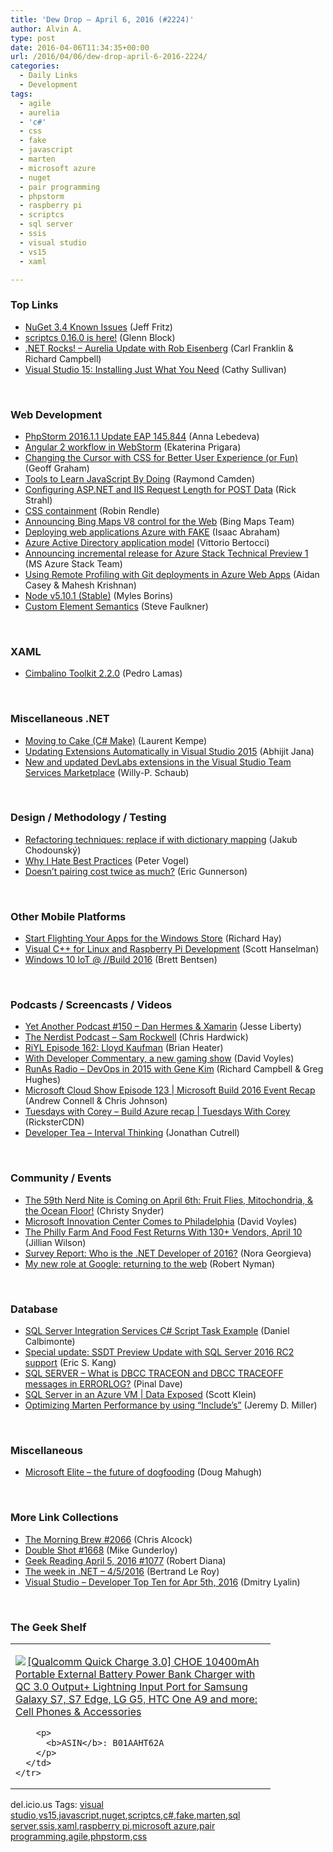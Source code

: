 ```yaml
---
title: 'Dew Drop – April 6, 2016 (#2224)'
author: Alvin A.
type: post
date: 2016-04-06T11:34:35+00:00
url: /2016/04/06/dew-drop-april-6-2016-2224/
categories:
  - Daily Links
  - Development
tags:
  - agile
  - aurelia
  - 'c#'
  - css
  - fake
  - javascript
  - marten
  - microsoft azure
  - nuget
  - pair programming
  - phpstorm
  - raspberry pi
  - scriptcs
  - sql server
  - ssis
  - visual studio
  - vs15
  - xaml

---
```

### <a name="top"></a>Top Links

  * <a href="http://blog.nuget.org/20160405/NuGet-3.4-Known-Issues.html" target="_blank">NuGet 3.4 Known Issues</a> (Jeff Fritz)
  * <a href="https://github.com/scriptcs/scriptcs/releases/tag/0.16.0" target="_blank">scriptcs 0.16.0 is here!</a> (Glenn Block)
  * <a href="http://www.dotnetrocks.com/default.aspx?ShowNum=1279" target="_blank">.NET Rocks! &#8211; Aurelia Update with Rob Eisenberg</a> (Carl Franklin & Richard Campbell)
  * <a href="https://blogs.msdn.microsoft.com/visualstudio/2016/04/05/visual-studio-15-installing-just-what-you-need/" target="_blank">Visual Studio 15: Installing Just What You Need</a> (Cathy Sullivan)

&nbsp;

### <a name="web"></a>Web Development

  * <a href="http://blog.jetbrains.com/phpstorm/2016/04/phpstorm-2016-1-1-update-eap-145-844/" target="_blank">PhpStorm 2016.1.1 Update EAP 145.844</a> (Anna Lebedeva)
  * <a href="http://blog.jetbrains.com/webstorm/2016/04/angular-2-workflow-in-webstorm/" target="_blank">Angular 2 workflow in WebStorm</a> (Ekaterina Prigara)
  * <a href="https://css-tricks.com/using-css-cursors/" target="_blank">Changing the Cursor with CSS for Better User Experience (or Fun)</a> (Geoff Graham)
  * <a href="http://developer.telerik.com/featured/tools-learn-javascript/" target="_blank">Tools to Learn JavaScript By Doing</a> (Raymond Camden)
  * <a href="http://feedproxy.google.com/~r/RickStrahl/~3/J5kAoUhUm6Q/Configuring-ASPNET-and-IIS-Request-Length-for-POST-Data" target="_blank">Configuring ASP.NET and IIS Request Length for POST Data</a> (Rick Strahl)
  * <a href="https://justmarkup.com/log/2016/04/css-containment/" target="_blank">CSS containment</a> (Robin Rendle)
  * <a href="http://blogs.bing.com/maps/April-2016/Announcing-Bing-Maps-V8-control-for-the-Web" target="_blank">Announcing Bing Maps V8 control for the Web</a> (Bing Maps Team)
  * <a href="https://cockneycoder.wordpress.com/2016/04/05/deploying-web-applications-azure-with-fake/" target="_blank">Deploying web applications Azure with FAKE</a> (Isaac Abraham)
  * <a href="https://blogs.msdn.microsoft.com/microsoft_press/2016/04/05/azure-active-directory-application-model/" target="_blank">Azure Active Directory application model</a> (Vittorio Bertocci)
  * <a href="https://azure.microsoft.com/blog/announcing-incremental-release-for-azure-stack-technical-preview-1/" target="_blank">Announcing incremental release for Azure Stack Technical Preview 1</a> (MS Azure Stack Team)
  * <a href="https://blogs.msdn.microsoft.com/mvpawardprogram/2016/04/05/using-remote-profiling-with-git-deployments-in-azure-web-apps/" target="_blank">Using Remote Profiling with Git deployments in Azure Web Apps</a> (Aidan Casey & Mahesh Krishnan)
  * <a href="https://nodejs.org/en/blog/release/v5.10.1" target="_blank">Node v5.10.1 (Stable)</a> (Myles Borins)
  * <a href="https://www.paciellogroup.com/blog/2016/04/custom-element-semantics/" target="_blank">Custom Element Semantics</a> (Steve Faulkner)

&nbsp;

### <a name="silverlight"></a>XAML

  * <a href="http://feedproxy.google.com/~r/pedrolamascom/~3/kZ25W3aMVso/" target="_blank">Cimbalino Toolkit 2.2.0</a> (Pedro Lamas)

&nbsp;

### <a name="dotnet"></a>Miscellaneous .NET

  * <a href="http://feedproxy.google.com/~r/laurentkempe/~3/MJXB_7bYi78/" target="_blank">Moving to Cake (C# Make)</a> (Laurent Kempe)
  * <a href="http://dailydotnettips.com/2016/04/05/updating-extensions-automatically-in-visual-studio-2015/" target="_blank">Updating Extensions Automatically in Visual Studio 2015</a> (Abhijit Jana)
  * <a href="https://blogs.msdn.microsoft.com/visualstudioalm/2016/04/06/new-and-updated-devlabs-extensions-in-the-visual-studio-team-services-marketplace/" target="_blank">New and updated DevLabs extensions in the Visual Studio Team Services Marketplace</a> (Willy-P. Schaub)

&nbsp;

### <a name="design"></a>Design / Methodology / Testing

  * <a href="https://chodounsky.net/2016/04/05/refactoring-techniques-replace-if-with-dictionary-mapping/" target="_blank">Refactoring techniques: replace if with dictionary mapping</a> (Jakub Chodounský)
  * <a href="https://visualstudiomagazine.com/articles/2016/04/01/why-i-hate-best-practices.aspx" target="_blank">Why I Hate Best Practices</a> (Peter Vogel)
  * <a href="https://blogs.msdn.microsoft.com/ericgu/2016/04/05/doesnt-pairing-cost-twice-as-much/" target="_blank">Doesn’t pairing cost twice as much?</a> (Eric Gunnerson)

&nbsp;

### <a name="mobile"></a>Other Mobile Platforms

  * <a href="http://devproconnections.com/windows-development/start-flighting-your-apps-windows-store" target="_blank">Start Flighting Your Apps for the Windows Store</a> (Richard Hay)
  * <a href="http://feeds.hanselman.com/~/147914740/0/scotthanselman~Visual-C-for-Linux-and-Raspberry-Pi-Development.aspx" target="_blank">Visual C++ for Linux and Raspberry Pi Development</a> (Scott Hanselman)
  * <a href="https://blogs.windows.com/buildingapps/2016/04/05/windows-10-iot-build-2016/?WT.mc_id=DX_MVP4025064" target="_blank">Windows 10 IoT @ //Build 2016</a> (Brett Bentsen)

&nbsp;

### <a name="podcasts"></a>Podcasts / Screencasts / Videos

  * <a href="http://feedproxy.google.com/~r/JesseLiberty-SilverlightGeek/~3/oEJWEYurKbU/" target="_blank">Yet Another Podcast #150 – Dan Hermes & Xamarin</a> (Jesse Liberty)
  * <a href="http://nerdist.libsyn.com/sam-rockwell" target="_blank">The Nerdist Podcast &#8211; Sam Rockwell</a> (Chris Hardwick)
  * <a href="http://riyl.podbean.com/e/episode-162-lloyd-kaufman/" target="_blank">RiYL Episode 162: Lloyd Kaufman</a> (Brian Heater)
  * <a href="http://www.davevoyles.com/developer-commentary-new-gaming-show/" target="_blank">With Developer Commentary, a new gaming show</a> (David Voyles)
  * <a href="http://feedproxy.google.com/~r/RunaAsRadioWma/~3/woebt7rlhR4/default.aspx" target="_blank">RunAs Radio &#8211; DevOps in 2015 with Gene Kim</a> (Richard Campbell & Greg Hughes)
  * <a href="http://feeds.microsoftcloudshow.com/~r/microsoftcloudshowepisodes/~3/yxAme-mXqaQ/123-microsoft-build-2016-conference-recap" target="_blank">Microsoft Cloud Show Episode 123 | Microsoft Build 2016 Event Recap</a> (Andrew Connell & Chris Johnson)
  * <a href="https://channel9.msdn.com/Shows/Tuesdays-With-Corey/Tuesdays-with-Corey-Build-Azure-recap?WT.mc_id=DX_MVP4025064" target="_blank">Tuesdays with Corey &#8211; Build Azure recap | Tuesdays With Corey</a> (RicksterCDN)
  * <a href="http://feedproxy.google.com/~r/DeveloperTea/~3/4-AKz9RaAYk/34700-interval-thinking" target="_blank">Developer Tea &#8211; Interval Thinking</a> (Jonathan Cutrell)

&nbsp;

### <a name="events"></a>Community / Events

  * <a href="http://www.geekadelphia.com/2016/04/05/the-59th-nerd-nite-is-coming-on-april-6th-fruit-flies-mitochondria-the-ocean-floor/" target="_blank">The 59th Nerd Nite is Coming on April 6th: Fruit Flies, Mitochondria, & the Ocean Floor!</a> (Christy Snyder)
  * <a href="http://www.davevoyles.com/microsoft-innovation-center-comes-philadelphia/" target="_blank">Microsoft Innovation Center Comes to Philadelphia</a> (David Voyles)
  * <a href="http://www.uwishunu.com/2016/04/philly-farm-food-fest-returns-130-vendors-april-10/" target="_blank">The Philly Farm And Food Fest Returns With 130+ Vendors, April 10</a> (Jillian Wilson)
  * <a href="http://www.telerik.com/blogs/survey-report-the-dotnet-developer-of-2016" target="_blank">Survey Report: Who is the .NET Developer of 2016?</a> (Nora Georgieva)
  * <a href="http://feedproxy.google.com/~r/robertnyman/~3/zcp9dabaU18/" target="_blank">My new role at Google: returning to the web</a> (Robert Nyman)

&nbsp;

### <a name="sql"></a>Database

  * <a href="http://feedproxy.google.com/~r/MSSQLTips-LatestSqlServerTips/~3/PJXQrEyfNR0/tip.asp" target="_blank">SQL Server Integration Services C# Script Task Example</a> (Daniel Calbimonte)
  * <a href="http://feedproxy.google.com/~r/ssdtblog/~3/sB-DoWIw62E/" target="_blank">Special update: SSDT Preview Update with SQL Server 2016 RC2 support</a> (Eric S. Kang)
  * <a href="http://blog.sqlauthority.com/2016/04/06/sql-server-dbcc-traceon-dbcc-traceoff-messages-errorlog/" target="_blank">SQL SERVER – What is DBCC TRACEON and DBCC TRACEOFF messages in ERRORLOG?</a> (Pinal Dave)
  * <a href="https://channel9.msdn.com/Shows/Data-Exposed/SQL-Server-in-an-Azure-VM?WT.mc_id=DX_MVP4025064" target="_blank">SQL Server in an Azure VM | Data Exposed</a> (Scott Klein)
  * <a href="http://jeremydmiller.com/2016/04/06/optimizing-marten-performance-by-using-includes/" target="_blank">Optimizing Marten Performance by using “Include’s”</a> (Jeremy D. Miller)

&nbsp;

### <a name="misc"></a>Miscellaneous

  * <a href="http://engineering.microsoft.com/2016/04/05/microsoft-elite-the-future-of-dogfooding/" target="_blank">Microsoft Elite – the future of dogfooding</a> (Doug Mahugh)

&nbsp;

### <a name="links"></a>More Link Collections

  * <a href="http://feedproxy.google.com/~r/ReflectivePerspective/~3/PaKhVRGnLOU/" target="_blank">The Morning Brew #2066</a> (Chris Alcock)
  * <a href="http://afreshcup.com/home/2016/4/5/double-shot-1668.html" target="_blank">Double Shot #1668</a> (Mike Gunderloy)
  * <a href="http://feeds.regulargeek.com/~r/RegularGeek/~3/GFXnRM5quGg/" target="_blank">Geek Reading April 5, 2016 #1077</a> (Robert Diana)
  * <a href="https://blogs.msdn.microsoft.com/dotnet/2016/04/05/the-week-in-net-452016/" target="_blank">The week in .NET – 4/5/2016</a> (Bertrand Le Roy)
  * <a href="http://www.lyalin.com/2016/04/05/visual-studio-developer-top-ten-for-apr-5th-2016/" target="_blank">Visual Studio – Developer Top Ten for Apr 5th, 2016</a> (Dmitry Lyalin)

&nbsp;

### <a name="shelf"></a>The Geek Shelf

<div id="scid:7dc1bd33-94bd-46fd-a20b-0131235bcd47:86ac57e3-387e-4b01-a179-122f302a82a8" class="wlWriterEditableSmartContent" style="float: none; padding-bottom: 0px; padding-top: 0px; padding-left: 0px; margin: 0px; display: inline; padding-right: 0px">
  <table cellspacing="0" cellpadding="2" width="400" border="0" unselectable="on">
    <tr>
      <td valign="top" width="400">
        <p>
          <a title="[Qualcomm Quick Charge 3.0] CHOE 10400mAh Portable External Battery Power Bank Charger with QC 3.0 Output+ Lightning Input Port for Samsung Galaxy S7, S7 Edge, LG G5, HTC One A9 and more: Cell Phones & Accessories" href="http://www.amazon.com/exec/obidos/ASIN/B01AAHT62A/amavin-20"><img data-recalc-dims="1" decoding="async" src="https://i0.wp.com/images.amazon.com/images/P/B01AAHT62A.01.MZZZZZZZ.jpg?w=660" border="0" align="left" style="float:left" />[Qualcomm Quick Charge 3.0] CHOE 10400mAh Portable External Battery Power Bank Charger with QC 3.0 Output+ Lightning Input Port for Samsung Galaxy S7, S7 Edge, LG G5, HTC One A9 and more: Cell Phones & Accessories</a>
        </p>
        
        <p>
          <b>ASIN</b>: B01AAHT62A
        </p>
      </td>
    </tr>
  </table>
</div>

<div id="scid:0767317B-992E-4b12-91E0-4F059A8CECA8:703fe3dd-6ee0-4fd7-9557-5e94b507847a" class="wlWriterEditableSmartContent" style="float: none; padding-bottom: 0px; padding-top: 0px; padding-left: 0px; margin: 0px; display: inline; padding-right: 0px">
  del.icio.us Tags: <a href="http://del.icio.us/popular/visual+studio" rel="tag">visual studio</a>,<a href="http://del.icio.us/popular/vs15" rel="tag">vs15</a>,<a href="http://del.icio.us/popular/javascript" rel="tag">javascript</a>,<a href="http://del.icio.us/popular/nuget" rel="tag">nuget</a>,<a href="http://del.icio.us/popular/scriptcs" rel="tag">scriptcs</a>,<a href="http://del.icio.us/popular/c%23" rel="tag">c#</a>,<a href="http://del.icio.us/popular/fake" rel="tag">fake</a>,<a href="http://del.icio.us/popular/marten" rel="tag">marten</a>,<a href="http://del.icio.us/popular/sql+server" rel="tag">sql server</a>,<a href="http://del.icio.us/popular/ssis" rel="tag">ssis</a>,<a href="http://del.icio.us/popular/xaml" rel="tag">xaml</a>,<a href="http://del.icio.us/popular/raspberry+pi" rel="tag">raspberry pi</a>,<a href="http://del.icio.us/popular/microsoft+azure" rel="tag">microsoft azure</a>,<a href="http://del.icio.us/popular/pair+programming" rel="tag">pair programming</a>,<a href="http://del.icio.us/popular/agile" rel="tag">agile</a>,<a href="http://del.icio.us/popular/phpstorm" rel="tag">phpstorm</a>,<a href="http://del.icio.us/popular/css" rel="tag">css</a>
</div>